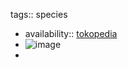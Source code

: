 tags:: species

- availability:: [tokopedia](https://www.tokopedia.com/unbeatabledeus/baobab-kaki-gajah-adansonia-gregorii-lingkar-btg-5-meter?extParam=ivf%3Dfalse%26src%3Dsearch)
- ![image](https://ipfs.io/ipfs/QmfMTyECHuh3Y67RWREcxL6WC4DV3vAQo4BwDW3C9fXvdJ)
-